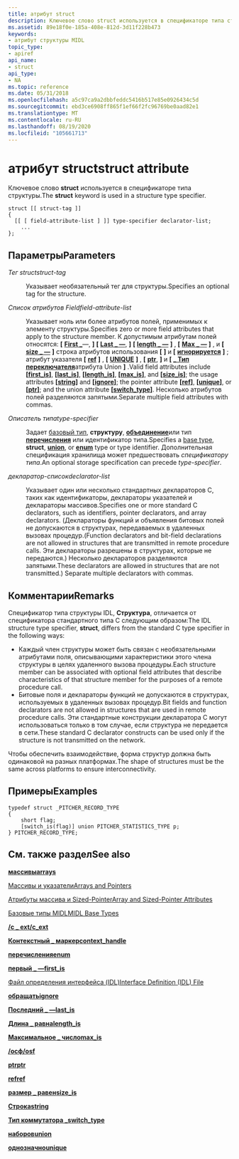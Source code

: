 ```yaml
---
title: атрибут struct
description: Ключевое слово struct используется в спецификаторе типа структуры.
ms.assetid: 89e18f0e-185a-408e-812d-3d11f228b473
keywords:
- атрибут структуры MIDL
topic_type:
- apiref
api_name:
- struct
api_type:
- NA
ms.topic: reference
ms.date: 05/31/2018
ms.openlocfilehash: a5c97ca9a2dbbfeddc5416b517e85e0926434c5d
ms.sourcegitcommit: ebd3ce6908ff865f1ef66f2fc96769be0aad82e1
ms.translationtype: MT
ms.contentlocale: ru-RU
ms.lasthandoff: 08/19/2020
ms.locfileid: "105661713"
---
```

# <a name="struct-attribute"></a><span data-ttu-id="721b2-104">атрибут struct</span><span class="sxs-lookup"><span data-stu-id="721b2-104">struct attribute</span></span>

<span data-ttu-id="721b2-105">Ключевое слово **struct** используется в спецификаторе типа структуры.</span><span class="sxs-lookup"><span data-stu-id="721b2-105">The **struct** keyword is used in a structure type specifier.</span></span>

``` syntax
struct [[ struct-tag ]] 
{
  [[ [ field-attribute-list ] ]] type-specifier declarator-list;
    ...
};
```

## <a name="parameters"></a><span data-ttu-id="721b2-106">Параметры</span><span class="sxs-lookup"><span data-stu-id="721b2-106">Parameters</span></span>

<dl> <dt>

<span data-ttu-id="721b2-107">*Тег struct*</span><span class="sxs-lookup"><span data-stu-id="721b2-107">*struct-tag*</span></span> 
</dt> <dd>

<span data-ttu-id="721b2-108">Указывает необязательный тег для структуры.</span><span class="sxs-lookup"><span data-stu-id="721b2-108">Specifies an optional tag for the structure.</span></span>

</dd> <dt>

<span data-ttu-id="721b2-109">*Список атрибутов Field*</span><span class="sxs-lookup"><span data-stu-id="721b2-109">*field-attribute-list*</span></span> 
</dt> <dd>

<span data-ttu-id="721b2-110">Указывает ноль или более атрибутов полей, применимых к элементу структуры.</span><span class="sxs-lookup"><span data-stu-id="721b2-110">Specifies zero or more field attributes that apply to the structure member.</span></span> <span data-ttu-id="721b2-111">К допустимым атрибутам полей относятся: **\[** [**First \_**](first-is.md)—, **\]** **\[** [**Last \_ —**](last-is.md), **\]** **\[** [**length \_ —**](length-is.md) **\]** , **\[** [**Max \_ —**](max-is.md) **\]** , и **\[** [**size \_ —**](size-is.md) **\]** строка атрибутов использования **\[** [](string.md) **\]** и **\[** [**игнорируется**](ignore.md) **\]** ; атрибут указателя **\[** [**ref**](ref.md) **\]** , **\[** [**UNIQUE**](unique.md) **\]** , **\[** [**ptr**](ptr.md), **\]** и **\[** [**\_ Тип переключателя**](switch-type.md)атрибута Union **\]** .</span><span class="sxs-lookup"><span data-stu-id="721b2-111">Valid field attributes include **\[**[**first\_is**](first-is.md)**\]**, **\[**[**last\_is**](last-is.md)**\]**, **\[**[**length\_is**](length-is.md)**\]**, **\[**[**max\_is**](max-is.md)**\]**, and **\[**[**size\_is**](size-is.md)**\]**; the usage attributes **\[**[**string**](string.md)**\]** and **\[**[**ignore**](ignore.md)**\]**; the pointer attribute **\[**[**ref**](ref.md)**\]**, **\[**[**unique**](unique.md)**\]**, or **\[**[**ptr**](ptr.md)**\]**; and the union attribute **\[**[**switch\_type**](switch-type.md)**\]**.</span></span> <span data-ttu-id="721b2-112">Несколько атрибутов полей разделяются запятыми.</span><span class="sxs-lookup"><span data-stu-id="721b2-112">Separate multiple field attributes with commas.</span></span>

</dd> <dt>

<span data-ttu-id="721b2-113">*Описатель типа*</span><span class="sxs-lookup"><span data-stu-id="721b2-113">*type-specifier*</span></span> 
</dt> <dd>

<span data-ttu-id="721b2-114">Задает [базовый тип](midl-base-types.md), **структуру**, [**объединение**](union.md)или тип [**перечисления**](enum.md) или идентификатор типа.</span><span class="sxs-lookup"><span data-stu-id="721b2-114">Specifies a [base type](midl-base-types.md), **struct**, [**union**](union.md), or [**enum**](enum.md) type or type identifier.</span></span> <span data-ttu-id="721b2-115">Дополнительная спецификация хранилища может предшествовать *спецификатору типа*.</span><span class="sxs-lookup"><span data-stu-id="721b2-115">An optional storage specification can precede *type-specifier*.</span></span>

</dd> <dt>

<span data-ttu-id="721b2-116">*декларатор-список*</span><span class="sxs-lookup"><span data-stu-id="721b2-116">*declarator-list*</span></span> 
</dt> <dd>

<span data-ttu-id="721b2-117">Указывает один или несколько стандартных деклараторов C, таких как идентификаторы, деклараторы указателей и деклараторы массивов.</span><span class="sxs-lookup"><span data-stu-id="721b2-117">Specifies one or more standard C declarators, such as identifiers, pointer declarators, and array declarators.</span></span> <span data-ttu-id="721b2-118">(Деклараторы функций и объявления битовых полей не допускаются в структурах, передаваемых в удаленных вызовах процедур.</span><span class="sxs-lookup"><span data-stu-id="721b2-118">(Function declarators and bit-field declarations are not allowed in structures that are transmitted in remote procedure calls.</span></span> <span data-ttu-id="721b2-119">Эти деклараторы разрешены в структурах, которые не передаются.) Несколько деклараторов разделяются запятыми.</span><span class="sxs-lookup"><span data-stu-id="721b2-119">These declarators are allowed in structures that are not transmitted.) Separate multiple declarators with commas.</span></span>

</dd> </dl>

## <a name="remarks"></a><span data-ttu-id="721b2-120">Комментарии</span><span class="sxs-lookup"><span data-stu-id="721b2-120">Remarks</span></span>

<span data-ttu-id="721b2-121">Спецификатор типа структуры IDL, **Структура**, отличается от спецификатора стандартного типа C следующим образом:</span><span class="sxs-lookup"><span data-stu-id="721b2-121">The IDL structure type specifier, **struct**, differs from the standard C type specifier in the following ways:</span></span>

-   <span data-ttu-id="721b2-122">Каждый член структуры может быть связан с необязательными атрибутами поля, описывающими характеристики этого члена структуры в целях удаленного вызова процедуры.</span><span class="sxs-lookup"><span data-stu-id="721b2-122">Each structure member can be associated with optional field attributes that describe characteristics of that structure member for the purposes of a remote procedure call.</span></span>
-   <span data-ttu-id="721b2-123">Битовые поля и деклараторы функций не допускаются в структурах, используемых в удаленных вызовах процедур.</span><span class="sxs-lookup"><span data-stu-id="721b2-123">Bit fields and function declarators are not allowed in structures that are used in remote procedure calls.</span></span> <span data-ttu-id="721b2-124">Эти стандартные конструкции декларатора C могут использоваться только в том случае, если структура не передается в сети.</span><span class="sxs-lookup"><span data-stu-id="721b2-124">These standard C declarator constructs can be used only if the structure is not transmitted on the network.</span></span>

<span data-ttu-id="721b2-125">Чтобы обеспечить взаимодействие, форма структур должна быть одинаковой на разных платформах.</span><span class="sxs-lookup"><span data-stu-id="721b2-125">The shape of structures must be the same across platforms to ensure interconnectivity.</span></span>

## <a name="examples"></a><span data-ttu-id="721b2-126">Примеры</span><span class="sxs-lookup"><span data-stu-id="721b2-126">Examples</span></span>

``` syntax
typedef struct _PITCHER_RECORD_TYPE 
{ 
    short flag; 
    [switch_is(flag)] union PITCHER_STATISTICS_TYPE p; 
} PITCHER_RECORD_TYPE;
```

## <a name="see-also"></a><span data-ttu-id="721b2-127">См. также раздел</span><span class="sxs-lookup"><span data-stu-id="721b2-127">See also</span></span>

<dl> <dt>

[<span data-ttu-id="721b2-128">**массивы**</span><span class="sxs-lookup"><span data-stu-id="721b2-128">**arrays**</span></span>](arrays-1.md)
</dt> <dt>

[<span data-ttu-id="721b2-129">Массивы и указатели</span><span class="sxs-lookup"><span data-stu-id="721b2-129">Arrays and Pointers</span></span>](/windows/desktop/Rpc/arrays-and-pointers)
</dt> <dt>

[<span data-ttu-id="721b2-130">Атрибуты массива и Sized-Pointer</span><span class="sxs-lookup"><span data-stu-id="721b2-130">Array and Sized-Pointer Attributes</span></span>](array-and-sized-pointer-attributes.md)
</dt> <dt>

[<span data-ttu-id="721b2-131">Базовые типы MIDL</span><span class="sxs-lookup"><span data-stu-id="721b2-131">MIDL Base Types</span></span>](midl-base-types.md)
</dt> <dt>

[<span data-ttu-id="721b2-132">**/c \_ ext**</span><span class="sxs-lookup"><span data-stu-id="721b2-132">**/c\_ext**</span></span>](-c-ext.md)
</dt> <dt>

[<span data-ttu-id="721b2-133">**Контекстный \_ маркер**</span><span class="sxs-lookup"><span data-stu-id="721b2-133">**context\_handle**</span></span>](context-handle.md)
</dt> <dt>

[<span data-ttu-id="721b2-134">**перечисления**</span><span class="sxs-lookup"><span data-stu-id="721b2-134">**enum**</span></span>](enum.md)
</dt> <dt>

[<span data-ttu-id="721b2-135">**первый \_ —**</span><span class="sxs-lookup"><span data-stu-id="721b2-135">**first\_is**</span></span>](first-is.md)
</dt> <dt>

[<span data-ttu-id="721b2-136">Файл определения интерфейса (IDL)</span><span class="sxs-lookup"><span data-stu-id="721b2-136">Interface Definition (IDL) File</span></span>](interface-definition-idl-file.md)
</dt> <dt>

[<span data-ttu-id="721b2-137">**обращать**</span><span class="sxs-lookup"><span data-stu-id="721b2-137">**ignore**</span></span>](ignore.md)
</dt> <dt>

[<span data-ttu-id="721b2-138">**Последний \_ —**</span><span class="sxs-lookup"><span data-stu-id="721b2-138">**last\_is**</span></span>](last-is.md)
</dt> <dt>

[<span data-ttu-id="721b2-139">**Длина \_ равна**</span><span class="sxs-lookup"><span data-stu-id="721b2-139">**length\_is**</span></span>](length-is.md)
</dt> <dt>

[<span data-ttu-id="721b2-140">**Максимальное \_ число**</span><span class="sxs-lookup"><span data-stu-id="721b2-140">**max\_is**</span></span>](max-is.md)
</dt> <dt>

[<span data-ttu-id="721b2-141">**/осф**</span><span class="sxs-lookup"><span data-stu-id="721b2-141">**/osf**</span></span>](-osf.md)
</dt> <dt>

[<span data-ttu-id="721b2-142">**ptr**</span><span class="sxs-lookup"><span data-stu-id="721b2-142">**ptr**</span></span>](ptr.md)
</dt> <dt>

[<span data-ttu-id="721b2-143">**ref**</span><span class="sxs-lookup"><span data-stu-id="721b2-143">**ref**</span></span>](ref.md)
</dt> <dt>

[<span data-ttu-id="721b2-144">**размер \_ равен**</span><span class="sxs-lookup"><span data-stu-id="721b2-144">**size\_is**</span></span>](size-is.md)
</dt> <dt>

[<span data-ttu-id="721b2-145">**Строка**</span><span class="sxs-lookup"><span data-stu-id="721b2-145">**string**</span></span>](string.md)
</dt> <dt>

[<span data-ttu-id="721b2-146">**Тип коммутатора \_**</span><span class="sxs-lookup"><span data-stu-id="721b2-146">**switch\_type**</span></span>](switch-type.md)
</dt> <dt>

[<span data-ttu-id="721b2-147">**наборов**</span><span class="sxs-lookup"><span data-stu-id="721b2-147">**union**</span></span>](union.md)
</dt> <dt>

[<span data-ttu-id="721b2-148">**однозначно**</span><span class="sxs-lookup"><span data-stu-id="721b2-148">**unique**</span></span>](unique.md)
</dt> </dl>

 

 